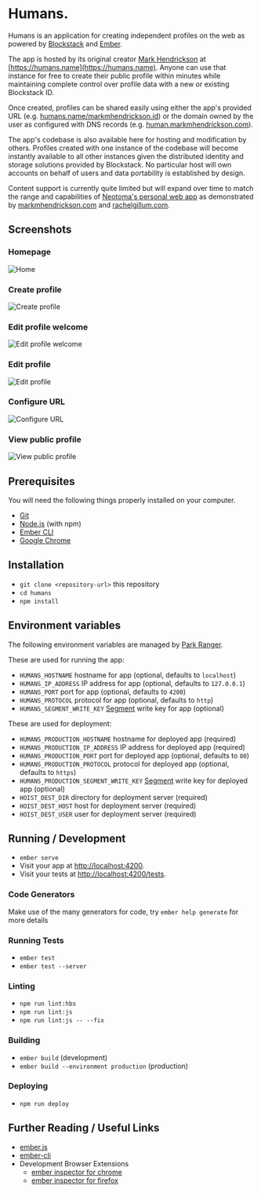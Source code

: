 # Humans.

Humans is an application for creating independent profiles on the web as powered by [Blockstack](https://blockstack.org/) and [Ember](https://emberjs.com/).

The app is hosted by its original creator [Mark Hendrickson](https://markmhendrickson.com/) at [https://humans.name](https://humans.name).
Anyone can use that instance for free to create their public profile within minutes while maintaining complete control over profile data with a new or existing Blockstack ID.

Once created, profiles can be shared easily using either the app's provided URL (e.g. [humans.name/markmhendrickson.id](https://humans.name/markmhendrickson.id)) or the domain owned by the user as configured with DNS records (e.g. [human.markmhendrickson.com](http://human.markmhendrickson.com)).

The app's codebase is also available here for hosting and modification by others. Profiles created with one instance of the codebase will become instantly available to all other instances given the distributed identity and storage solutions provided by Blockstack. No particular host will own accounts on behalf of users and data portability is established by design.

Content support is currently quite limited but will expand over time to match the range and capabilities of [Neotoma's personal web app](https://github.com/neotoma/personal-web) as demonstrated by [markmhendrickson.com](https://markmhendrickson.com) and [rachelgillum.com](https://rachelgillum.com).

## Screenshots

### Homepage

![Home](public/images/screenshots/home.png)

### Create profile

![Create profile](public/images/screenshots/create-profile.png)

### Edit profile welcome

![Edit profile welcome](public/images/screenshots/edit-profile-welcome.png)

### Edit profile

![Edit profile](public/images/screenshots/edit-profile.png)

### Configure URL

![Configure URL](public/images/screenshots/configure-url.png)

### View public profile

![View public profile](public/images/screenshots/view-profile.png)

## Prerequisites

You will need the following things properly installed on your computer.

* [Git](https://git-scm.com/)
* [Node.js](https://nodejs.org/) (with npm)
* [Ember CLI](https://ember-cli.com/)
* [Google Chrome](https://google.com/chrome/)

## Installation

* `git clone <repository-url>` this repository
* `cd humans`
* `npm install`

## Environment variables

The following environment variables are managed by [Park Ranger](https://github.com/markmhx/park-ranger).

These are used for running the app:

* `HUMANS_HOSTNAME` hostname for app (optional, defaults to `localhost`)
* `HUMANS_IP_ADDRESS` IP address for app (optional, defaults to `127.0.0.1`)
* `HUMANS_PORT` port for app (optional, defaults to `4200`)
* `HUMANS_PROTOCOL` protocol for app (optional, defaults to `http`)
* `HUMANS_SEGMENT_WRITE_KEY` [Segment](http://segment.com) write key for app (optional)

These are used for deployment:

* `HUMANS_PRODUCTION_HOSTNAME` hostname for deployed app (required)
* `HUMANS_PRODUCTION_IP_ADDRESS` IP address for deployed app (required)
* `HUMANS_PRODUCTION_PORT` port for deployed app (optional, defaults to `80`)
* `HUMANS_PRODUCTION_PROTOCOL` protocol for deployed app (optional, defaults to `https`)
* `HUMANS_PRODUCTION_SEGMENT_WRITE_KEY` [Segment](http://segment.com) write key for deployed app (optional)
* `HOIST_DEST_DIR` directory for deployment server (required)
* `HOIST_DEST_HOST` host for deployment server (required)
* `HOIST_DEST_USER` user for deployment server (required)

## Running / Development

* `ember serve`
* Visit your app at [http://localhost:4200](http://localhost:4200).
* Visit your tests at [http://localhost:4200/tests](http://localhost:4200/tests).

### Code Generators

Make use of the many generators for code, try `ember help generate` for more details

### Running Tests

* `ember test`
* `ember test --server`

### Linting

* `npm run lint:hbs`
* `npm run lint:js`
* `npm run lint:js -- --fix`

### Building

* `ember build` (development)
* `ember build --environment production` (production)

### Deploying

* `npm run deploy`

## Further Reading / Useful Links

* [ember.js](https://emberjs.com/)
* [ember-cli](https://ember-cli.com/)
* Development Browser Extensions
  * [ember inspector for chrome](https://chrome.google.com/webstore/detail/ember-inspector/bmdblncegkenkacieihfhpjfppoconhi)
  * [ember inspector for firefox](https://addons.mozilla.org/en-US/firefox/addon/ember-inspector/)
